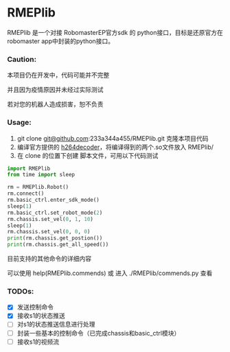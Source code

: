 # RMEPlib

RMEPlib 是一个对接 RobomasterEP官方sdk 的 python接口，目标是还原官方在robomaster app中封装的python接口。



### Caution:

本项目仍在开发中，代码可能并不完整

并且因为疫情原因并未经过实际测试

若对您的机器人造成损害，恕不负责



### Usage:

1. git clone git@github.com:233a344a455/RMEPlib.git 克隆本项目代码
2. 编译官方提供的 [h264decoder](https://github.com/dji-sdk/RoboMaster-SDK/tree/master/sample_code/RoboMasterEP/stream/decoder)，将编译得到的两个.so文件放入 RMEPlib/
3. 在 clone 的位置下创建 脚本文件，可用以下代码测试


```python
import RMEPlib
from time import sleep

rm = RMEPlib.Robot()
rm.connect()
rm.basic_ctrl.enter_sdk_mode()
sleep(1)
rm.basic_ctrl.set_robot_mode(2)
rm.chassis.set_vel(0, 1, 10)
sleep(1)
rm.chassis.set_vel(0, 0, 0)
print(rm.chassis.get_postion())
print(rm.chassis.get_all_speed())
```



目前支持的其他命令的详细内容

可以使用 help(RMEPlib.commends) 或 进入 ./RMEPlib/commends.py 查看



### TODOs:

- [x]  发送控制命令
- [x]  接收s1的状态推送
- [ ]  对s1的状态推送信息进行处理
- [ ]  封装一些基本的控制命令（已完成chassis和basic_ctrl模块）
- [ ]  接收s1的视频流